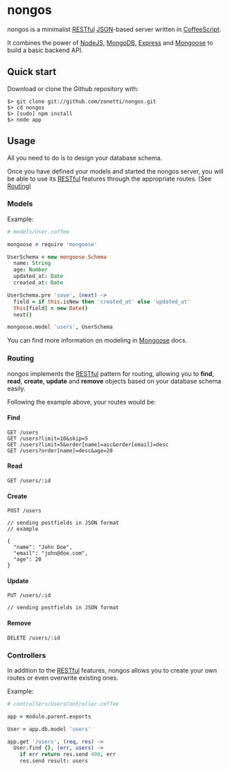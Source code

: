 # nongos

nongos is a minimalist [RESTful][1] [JSON][2]-based server written in [CoffeeScript][3].

It combines the power of [NodeJS][4], [MongoDB][8], [Express][5] and [Mongoose][6] to build a basic backend API.

## Quick start

Download or clone the Github repository with:

    $> git clone git://github.com/zonetti/nongos.git
    $> cd nongos
    $> [sudo] npm install
    $> node app

## Usage

All you need to do is to design your database schema.

Once you have defined your models and started the nongos server, you will be able to use its [RESTful][1] features through the appropriate routes. (See [Routing][9])

### Models

Example:

```coffeescript
# models/User.coffee

mongoose = require 'mongoose'

UserSchema = new mongoose.Schema
  name: String
  age: Number
  updated_at: Date
  created_at: Date

UserSchema.pre 'save', (next) ->
  field = if this.isNew then 'created_at' else 'updated_at'
  this[field] = new Date()
  next()

mongoose.model 'users', UserSchema
```

You can find more information on modeling in [Mongoose][10] docs.

### Routing

nongos implements the [RESTful][1] pattern for routing, allowing you to **find**, **read**, **create**, **update** and **remove** objects based on your database schema easily.

Following the example above, your routes would be:

#### Find

    GET /users
    GET /users?limit=10&skip=5
    GET /users?limit=5&order[name]=asc&order[email]=desc
    GET /users?order[name]=desc&age=20

#### Read

    GET /users/:id

#### Create

    POST /users

    // sending postfields in JSON format
    // example

    {
      "name": "John Doe",
      "email": "john@doe.com",
      "age": 20
    }

#### Update

    PUT /users/:id

    // sending postfields in JSON format

#### Remove

    DELETE /users/:id

### Controllers

In addition to the [RESTful][1] features, nongos allows you to create your own routes or even overwrite existing ones.

Example:

```coffeescript
# controllers/UsersController.coffee

app = module.parent.exports

User = app.db.model 'users'

app.get '/users', (req, res) ->
  User.find {}, (err, users) ->
    if err return res.send 400, err
    res.send result: users
```

[1]: http://en.wikipedia.org/wiki/Representational_State_Transfer
[2]: http://www.json.org/
[3]: http://coffeescript.org/
[4]: http://nodejs.org/
[5]: http://expressjs.com/
[6]: http://mongoosejs.com/
[7]: http://coffeescript.org/#installation
[8]: http://www.mongodb.org/
[9]: https://github.com/zonetti/nongos#routing
[10]: http://mongoosejs.com/docs/guide.html